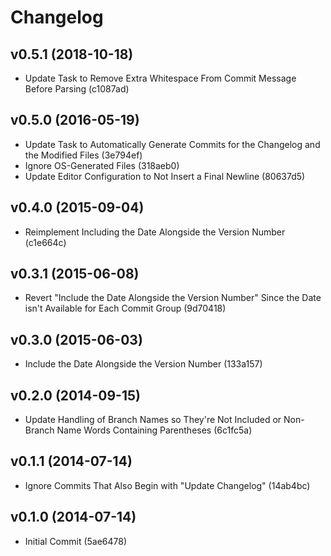 Changelog
=========

v0.5.1 (2018-10-18)
-------------------
- Update Task to Remove Extra Whitespace From Commit Message Before Parsing (c1087ad)

v0.5.0 (2016-05-19)
-------------------
- Update Task to Automatically Generate Commits for the Changelog and the Modified Files (3e794ef)
- Ignore OS-Generated Files (318aeb0)
- Update Editor Configuration to Not Insert a Final Newline (80637d5)

v0.4.0 (2015-09-04)
-------------------
- Reimplement Including the Date Alongside the Version Number (c1e664c)

v0.3.1 (2015-06-08)
-------------------
- Revert "Include the Date Alongside the Version Number" Since the Date isn't Available for Each Commit Group (9d70418)

v0.3.0 (2015-06-03)
-------------------
- Include the Date Alongside the Version Number (133a157)

v0.2.0 (2014-09-15)
-------------------
- Update Handling of Branch Names so They're Not Included or Non-Branch Name Words Containing Parentheses (6c1fc5a)

v0.1.1 (2014-07-14)
-------------------
- Ignore Commits That Also Begin with "Update Changelog" (14ab4bc)

v0.1.0 (2014-07-14)
-------------------
- Initial Commit (5ae6478)